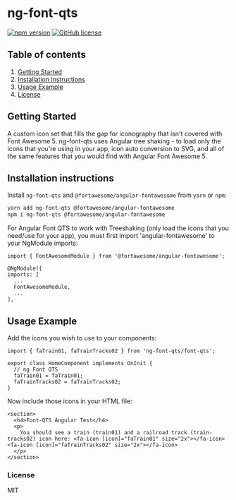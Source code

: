 # ng-font-qts

[![npm version](https://img.shields.io/npm/v/ng-font-qts.svg)](https://npmjs.org/package/ng-font-qts) 
[![GitHub license](https://img.shields.io/github/license/nthompson777/ng-font-qts.svg)](https://github.com/nthompson777/ng-font-qts/blob/master/LICENSE) 


## Table of contents
1. [Getting Started](#getting-started)
2. [Installation Instructions](#installation-instructions)
3. [Usage Example](#usage-example)
4. [License](#license)

## Getting Started

A custom icon set that fills the gap for iconography that isn't covered with Font Awesome 5. ng-font-qts uses Angular tree shaking - to load only the icons that you're using in your app, icon auto conversion to SVG, and all of the same features that you would find with Angular Font Awesome 5.


## Installation instructions

Install `ng-font-qts` and `@fortawesome/angular-fontawesome` from `yarn` or `npm`:
```bash
yarn add ng-font-qts @fortawesome/angular-fontawesome
npm i ng-font-qts @fortawesome/angular-fontawesome 
```

For Angular Font QTS to work with Treeshaking (only load the icons that you need/use for your app), you must first import 'angular-fontawesome' to your NgModule imports:
```
import { FontAwesomeModule } from '@fortawesome/angular-fontawesome';

@NgModule({
imports: [
  ...
  FontAwesomeModule,
  ...
],
```

## Usage Example

Add the icons you wish to use to your components:
```
import { faTrain01, faTrainTracks02 } from 'ng-font-qts/font-qts';

export class HomeComponent implements OnInit {
  // ng Font QTS
  faTrain01 = faTrain01;
  faTrainTracks02 = faTrainTracks02;
}
```

Now include those icons in your HTML file:

```
<section>
  <h4>Font-QTS Angular Test</h4>
  <p>
    You should see a train (train01) and a railroad track (train-tracks02) icon here: <fa-icon [icon]="faTrain01" size="2x"></fa-icon>       <fa-icon [icon]="faTrainTracks02" size="2x"></fa-icon>
  </p>
</section>
```

### License

MIT
